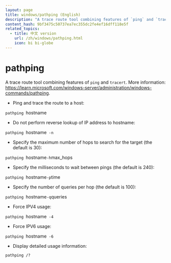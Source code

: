 ```yaml
---
layout: page
title: windows/pathping (English)
description: "A trace route tool combining features of `ping` and `tracert`."
content_hash: 9bf3475c50737ea7ec355dc2fe4ef16dff118e5f
related_topics:
  - title: 中文 version
    url: /zh/windows/pathping.html
    icon: bi bi-globe
---
```

# pathping

A trace route tool combining features of `ping` and `tracert`.
More information: <https://learn.microsoft.com/windows-server/administration/windows-commands/pathping>.

- Ping and trace the route to a host:

`pathping `<span class="tldr-var badge badge-pill bg-dark-lm bg-white-dm text-white-lm text-dark-dm font-weight-bold">hostname</span>

- Do not perform reverse lookup of IP address to hostname:

`pathping `<span class="tldr-var badge badge-pill bg-dark-lm bg-white-dm text-white-lm text-dark-dm font-weight-bold">hostname</span>` -n`

- Specify the maximum number of hops to search for the target (the default is 30):

`pathping `<span class="tldr-var badge badge-pill bg-dark-lm bg-white-dm text-white-lm text-dark-dm font-weight-bold">hostname</span>` -h `<span class="tldr-var badge badge-pill bg-dark-lm bg-white-dm text-white-lm text-dark-dm font-weight-bold">max_hops</span>

- Specify the milliseconds to wait between pings (the default is 240):

`pathping `<span class="tldr-var badge badge-pill bg-dark-lm bg-white-dm text-white-lm text-dark-dm font-weight-bold">hostname</span>` -p `<span class="tldr-var badge badge-pill bg-dark-lm bg-white-dm text-white-lm text-dark-dm font-weight-bold">time</span>

- Specify the number of queries per hop (the default is 100):

`pathping `<span class="tldr-var badge badge-pill bg-dark-lm bg-white-dm text-white-lm text-dark-dm font-weight-bold">hostname</span>` -q `<span class="tldr-var badge badge-pill bg-dark-lm bg-white-dm text-white-lm text-dark-dm font-weight-bold">queries</span>

- Force IPV4 usage:

`pathping `<span class="tldr-var badge badge-pill bg-dark-lm bg-white-dm text-white-lm text-dark-dm font-weight-bold">hostname</span>` -4`

- Force IPV6 usage:

`pathping `<span class="tldr-var badge badge-pill bg-dark-lm bg-white-dm text-white-lm text-dark-dm font-weight-bold">hostname</span>` -6`

- Display detailed usage information:

`pathping /?`

